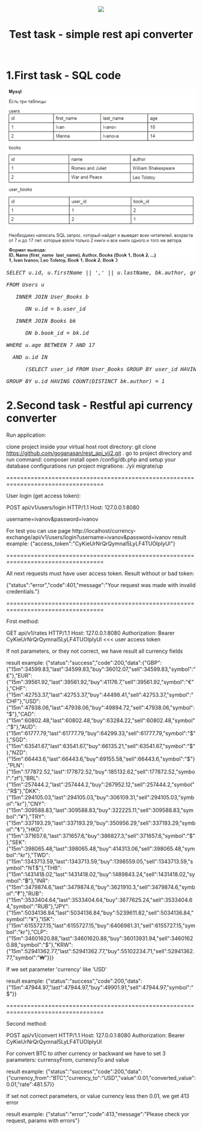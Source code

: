 <p align="center">
    <a href="https://github.com/yiisoft" target="_blank">
        <img src="https://avatars0.githubusercontent.com/u/993323" height="100px">
    </a>
    <h1 align="center">Test task - simple rest api converter</h1>
    <br>
</p>

# 1.First task - SQL code
![Image alt](https://github.com/goganasan/rest_api_yii2/raw/master/images/image.png)

<pre><i>SELECT u.id, u.firstName || ',' || u.lastName, bk.author, group_concat(bk.name)<br>
FROM Users u <br>
 &nbsp; INNER JOIN User_Books b <br>
 &nbsp;&nbsp;   ON u.id = b.user_id <br>
 &nbsp; INNER JOIN Books bk <br>
 &nbsp;&nbsp;   ON b.book_id = bk.id <br>
WHERE u.age BETWEEN 7 AND 17 <br>
 &nbsp;AND u.id IN <br>
 &nbsp;&nbsp;   (SELECT user_id FROM User_Books GROUP BY user_id HAVING COUNT(*) = 2) <br>
GROUP BY u.id HAVING COUNT(DISTINCT bk.author) = 1 <br></i></pre>


# 2.Second task - Restful api currency converter

Run application:

clone project inside your virtual host root directory: git clone https://github.com/goganasan/rest_api_yii2.git .
go to project directory and run command: composer install
open /config/db.php and setup your database configurations
run project migrations: ./yii migrate/up

==================================================================================

User login (get access token):

POST api/v1/users/login HTTP/1.1
Host: 127.0.0.1:8080

username=ivanov&password=ivanov

For test you can use page
http://localhost/currency-exchange/api/v1/users/login?username=ivanov&password=ivanov
result example:
{"access_token":"CyKieUrNrQrQymnal5LyLF4TUOIpIyUl"}

==================================================================================

All next requests must have user access token. Result without or bad token:

{"status":"error","code":401,"message":"Your request was made with invalid credentials."}

==================================================================================

First method:

GET api/v1/rates HTTP/1.1
Host: 127.0.0.1:8080
Authorization: Bearer CyKieUrNrQrQymnal5LyLF4TUOIpIyUl   <<< user access token

If not parameters, or they not correct, we have result all currency fields

result example:
{"status":"success","code":200,"data":{"GBP":{"15m":34599.83,"last":34599.83,"buy":36012.07,"sell":34599.83,"symbol":"£"},"EUR":{"15m":39561.92,"last":39561.92,"buy":41176.7,"sell":39561.92,"symbol":"€"},"CHF":{"15m":42753.37,"last":42753.37,"buy":44498.41,"sell":42753.37,"symbol":"CHF"},"USD":{"15m":47938.06,"last":47938.06,"buy":49894.72,"sell":47938.06,"symbol":"$"},"CAD":{"15m":60802.48,"last":60802.48,"buy":63284.22,"sell":60802.48,"symbol":"$"},"AUD":{"15m":61777.79,"last":61777.79,"buy":64299.33,"sell":61777.79,"symbol":"$"},"SGD":{"15m":63541.67,"last":63541.67,"buy":66135.21,"sell":63541.67,"symbol":"$"},"NZD":{"15m":66443.6,"last":66443.6,"buy":69155.58,"sell":66443.6,"symbol":"$"},"PLN":{"15m":177872.52,"last":177872.52,"buy":185132.62,"sell":177872.52,"symbol":"zł"},"BRL":{"15m":257444.2,"last":257444.2,"buy":267952.12,"sell":257444.2,"symbol":"R$"},"DKK":{"15m":294105.03,"last":294105.03,"buy":306109.31,"sell":294105.03,"symbol":"kr"},"CNY":{"15m":309588.83,"last":309588.83,"buy":322225.11,"sell":309588.83,"symbol":"¥"},"TRY":{"15m":337193.29,"last":337193.29,"buy":350956.29,"sell":337193.29,"symbol":"₺"},"HKD":{"15m":371657.6,"last":371657.6,"buy":386827.3,"sell":371657.6,"symbol":"$"},"SEK":{"15m":398065.48,"last":398065.48,"buy":414313.06,"sell":398065.48,"symbol":"kr"},"TWD":{"15m":1343713.59,"last":1343713.59,"buy":1398559.05,"sell":1343713.59,"symbol":"NT$"},"THB":{"15m":1431418.02,"last":1431418.02,"buy":1489843.24,"sell":1431418.02,"symbol":"฿"},"INR":{"15m":3479874.6,"last":3479874.6,"buy":3621910.3,"sell":3479874.6,"symbol":"₹"},"RUB":{"15m":3533404.64,"last":3533404.64,"buy":3677625.24,"sell":3533404.64,"symbol":"RUB"},"JPY":{"15m":5034136.84,"last":5034136.84,"buy":5239611.82,"sell":5034136.84,"symbol":"¥"},"ISK":{"15m":6155727.15,"last":6155727.15,"buy":6406981.31,"sell":6155727.15,"symbol":"kr"},"CLP":{"15m":34601620.88,"last":34601620.88,"buy":36013931.94,"sell":34601620.88,"symbol":"$"},"KRW":{"15m":52941362.77,"last":52941362.77,"buy":55102234.71,"sell":52941362.77,"symbol":"₩"}}}

If we set parameter 'currency' like 'USD'

result example:
{"status":"success","code":200,"data":{"15m":47944.97,"last":47944.97,"buy":49901.91,"sell":47944.97,"symbol":"$"}}

==================================================================================

Second method:

POST api/v1/convert HTTP/1.1
Host: 127.0.0.1:8080
Authorization: Bearer CyKieUrNrQrQymnal5LyLF4TUOIpIyUl

For convert BTC to other currency or backward we have to set 3 parameters: currensyFrom, currencyTo and value

result example:
{"status":"success","code":200,"data":{"currency_from":"BTC","currency_to":"USD","value":0.01,"converted_value":0.01,"rate":481.57}}

If set not correct parameters, or value currency less then 0.01, we get 413 error 

result example:
{"status":"error","code":413,"message":"Please check yor request, params with errors"}
